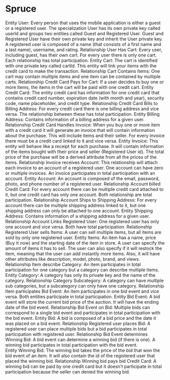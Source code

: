 Spruce
======

Entity User:
Every person that uses the mobile application is either a guest or a registered 
user. The specialization User has its own private key called userId and groups two 
entities called Guest and Registered User. Guest and Registered User have their 
own private key and inherit the User private key. A registered user is composed of 
a name (that consists of a first name and a last name), username, and rating.
Relationship User Has Cart:
Every user, including guest, has their own cart. For every user there is only one 
cart. Each relationship has total participation.
Entity Cart:
The cart is identified with one private key called cartId. This entity will link your 
items with the credit card to make the transaction.
Relationship Cart Contains Items:
One cart may contain multiple items and one item can be contained by multiple 
carts.
Relationship Credit Card Pays for Cart:
If a user decides to buy one or more items, the items in the cart will be paid with
one credit cart. 
Entity Credit Card:
The entity credit card has information for one credit card that contains credit card
number, expiration date (with month and year), security code, name placeholder, 
and credit type.
Relationship Credit Card Bills to Billing Address:
For every credit card there is one billing address and vice versa. The relationship 
between these has total participation.
Entity Billing Address:
Contains information of a billing address for a given user.
Relationship Credit Card Handles Invoice:
When you buy one or more item with a credit card it will generate an invoice that 
will contain information about the purchase. This will include items and their 
seller. For every invoice there must be a credit card linked to it and vice versa.
Entity Invoice:
This entity will behave like a receipt for each purchase. It will contain information 
of the items bought with their price and seller (Registered User id). The total price 
of the purchase will be a derived attribute from all the prices of the items.
Relationship Invoice receives Account:
This relationship will attach each invoice to an account of a registered user. One 
account can have zero or multiple invoices. An invoice participates in total 
participation with an account.
Entity Account:
An account is composed of the email, password, photo, and phone number of a 
registered user.
Relationship Account billed Credit Card:
For every account there can be multiple credit card attached to it, but one credit 
card has only one account. Both relationship are total participation.
Relationship Account Ships to Shipping Address:
For every account there can be multiple shipping address linked to it, but one 
shipping address can only be attached to one account.
Entity Shipping Address:
Contains information of a shipping address for a given user.
Relationship Account Links Registered User:
One registered user has only one account and vice versa. Both have total 
participation. 
Relationship Registered User sells Items:
A user can sell multiple items, but all items are sold by only one registered user.
Entity Items:
An item has a name, price (Buy it now) and the starting date of the item in store.
A user can specify the amount of items it has to sell. The user can also specify if it 
will restock the item, meaning that the user can add instantly more items. Also, it 
will have other attributes like description, model, photo, brand, and views.
Relationship Item describe Category:
An item participates in total participation for one category but a category can
describe multiple items.
Entity Category:
A category has only its private key and the name of the category.
Relationship Category Subcategory:
A category can have multiple sub categories, but a subcategory can only have one
category. 
Relationship Item participates Bid Event:
An item participates in one bid event and vice versa. Both entities participate in 
total participation.
Entity Bid Event:
A bid event will store the current bid price of the auction. It will have the ending 
date of the bid event.
Relationship Bid Event on Bid:
Multiple bids can correspond to a single bid event and participates in total 
participation with the bid event.
Entity Bid:
A bid is composed of a bid price and the date it was placed on a bid event.
Relationship Registered user places Bid:
A registered user can place multiple bids but a bid participates in total 
participation with registered user.
Relationship Bid Event determines Winning Bid:
A bid event can determine a winning bid (if there is one). A winning bid 
participates in total participation with the bid event.  
Entity Winning Bid:
The winning bid takes the price of the bid that won the bid event of an item. It will 
also contain the id of the registered user that placed the winning bid.
Relationship Winning bid pays bid Credit Card:
A winning bid can be paid by one credit card but it doesn’t participate in total 
participation because the seller can denied the winning bid. 
